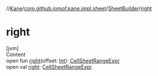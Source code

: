 //[Kane](../../index.md)/[com.github.jomof.kane.impl.sheet](../index.md)/[SheetBuilder](index.md)/[right](right.md)



# right  
[jvm]  
Content  
open fun [right](right.md)(offset: [Int](https://kotlinlang.org/api/latest/jvm/stdlib/kotlin/-int/index.html)): [CellSheetRangeExpr](../-cell-sheet-range-expr/index.md)  
open val [right](right.md): [CellSheetRangeExpr](../-cell-sheet-range-expr/index.md)  



